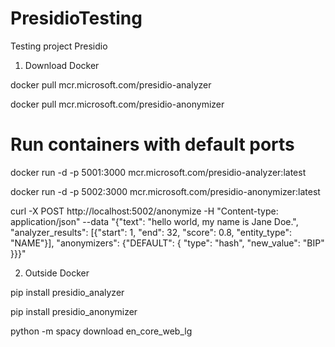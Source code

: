 # PresidioTesting
Testing project Presidio

1. Download Docker

docker pull mcr.microsoft.com/presidio-analyzer

docker pull mcr.microsoft.com/presidio-anonymizer

# Run containers with default ports

docker run -d -p 5001:3000 mcr.microsoft.com/presidio-analyzer:latest

docker run -d -p 5002:3000 mcr.microsoft.com/presidio-anonymizer:latest


curl -X POST http://localhost:5002/anonymize -H "Content-type: application/json" --data "{\"text\": \"hello world, my name is Jane Doe.\", \"analyzer_results\": [{\"start\": 1, \"end\": 32, \"score\": 0.8, \"entity_type\": \"NAME\"}], \"anonymizers\": {\"DEFAULT\": { \"type\": \"hash\", \"new_value\": \"BIP\" }}}"


2. Outside Docker


pip install presidio_analyzer

pip install presidio_anonymizer

python -m spacy download en_core_web_lg